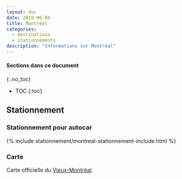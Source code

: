 ```yaml
---
layout: doc
date: 2018-06-04
title: Montréal
categories:
  - destinations
  - stationnements
description: "Informations sur Montréal"
---
```


#### Sections dans ce document
{:.no_toc}
* TOC
{:toc}

## Stationnement

### Stationnement pour autocar

{% include stationnement/montreal-stationnement-include.html %}

### Carte

Carte officielle du [Vieux-Montréal](http://www.octgm.com/toolkit/EN_Carte_Stationnement_d_autobus_2012_2014.pdf).
